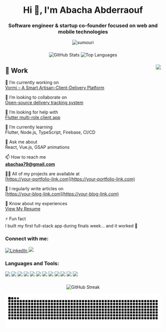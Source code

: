 <h1 align="center">Hi 👋, I'm Abacha Abderraouf</h1>
<h3 align="center">Software engineer & startup co-founder focused on web and mobile technologies</h3>

<p align="center">
  <img src="https://komarev.com/ghpvc/?username=sumouri&label=Profile%20views&color=0e75b6&style=flat" alt="sumouri" />
</p>

###

<div align="center">
  <img src="https://github-readme-stats.vercel.app/api?username=sumouri&hide_title=false&hide_rank=false&show_icons=true&include_all_commits=true&count_private=true&theme=dracula&locale=en&hide_border=false" height="150" alt="GitHub Stats" />
  <img src="https://github-readme-stats.vercel.app/api/top-langs?username=sumouri&layout=compact&card_width=320&langs_count=5&theme=dracula&hide_border=false" height="150" alt="Top Languages" />
</div>

###

<img align="right" height="150" src="https://i.imgflip.com/65efzo.gif"  />

###

## 💼 Work

🔭 I’m currently working on  
[Vormi – A Smart Artisan-Client-Delivery Platform](https://github.com/sumouri/vormi)

👯 I’m looking to collaborate on  
[Open-source delivery tracking system](https://github.com/sumouri/delivery-tracker)

🤝 I’m looking for help with  
[Flutter multi-role client app](https://github.com/sumouri/vormi-client)

🌱 I’m currently learning  
Flutter, Node.js, TypeScript, Firebase, CI/CD

💬 Ask me about  
React, Vue.js, GSAP animations

📫 How to reach me  
**abachaa79@gmail.com**

👨‍💻 All of my projects are available at  
[https://your-portfolio-link.com](https://your-portfolio-link.com)

📝 I regularly write articles on  
[https://your-blog-link.com](https://your-blog-link.com)

📄 Know about my experiences  
[View My Resume](https://your-resume-link.com)

⚡ Fun fact  
I built my first full-stack app during finals week... and it worked 🎉

###

<h3 align="left">Connect with me:</h3>
<p align="left">
  <a href="https://linkedin.com/in/abderraouf abacha" target="blank">
    <img align="center" src="https://raw.githubusercontent.com/rahuldkjain/github-profile-readme-generator/master/src/images/icons/Social/linked-in-alt.svg" alt="LinkedIn" height="30" width="40" />
  </a>
  <a href="mailto:abachaa79@gmail.com">
    <img src="https://img.shields.io/static/v1?message=Gmail&logo=gmail&label=&color=D14836&logoColor=white&labelColor=&style=for-the-badge" height="35" />
  </a>
</p>

###

<h3 align="left">Languages and Tools:</h3>

<div align="left">
  <img src="https://cdn.jsdelivr.net/gh/devicons/devicon/icons/javascript/javascript-original.svg" height="30" />
  <img src="https://cdn.jsdelivr.net/gh/devicons/devicon/icons/react/react-original.svg" height="30" />
  <img src="https://cdn.jsdelivr.net/gh/devicons/devicon/icons/flutter/flutter-original.svg" height="30" />
  <img src="https://cdn.jsdelivr.net/gh/devicons/devicon/icons/nodejs/nodejs-original.svg" height="30" />
  <img src="https://cdn.jsdelivr.net/gh/devicons/devicon/icons/firebase/firebase-plain.svg" height="30" />
  <img src="https://cdn.jsdelivr.net/gh/devicons/devicon/icons/mysql/mysql-original.svg" height="30" />
  <img src="https://cdn.jsdelivr.net/gh/devicons/devicon/icons/postman/postman-original.svg" height="30" />
  <img src="https://cdn.jsdelivr.net/gh/devicons/devicon/icons/git/git-original.svg" height="30" />
  <img src="https://cdn.jsdelivr.net/gh/devicons/devicon/icons/html5/html5-original.svg" height="30" />
  <img src="https://cdn.jsdelivr.net/gh/devicons/devicon/icons/css3/css3-original.svg" height="30" />
  <img src="https://cdn.jsdelivr.net/gh/devicons/devicon/icons/figma/figma-original.svg" height="30" />
  <img src="https://cdn.jsdelivr.net/gh/devicons/devicon/icons/tailwindcss/tailwindcss-plain.svg" height="30" />
</div>

###

<p align="center">
  <img src="https://github-readme-streak-stats.herokuapp.com/?user=sumouri&theme=dracula" alt="GitHub Streak" />
</p>

<img src="https://raw.githubusercontent.com/sumouri/sumouri/output/snake.svg" alt="Snake animation" />


###
